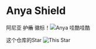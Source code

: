 # Anya Shield

阿尼亚 ~~护盾~~ 徽标！![Anya 哇酷哇酷](https://anya.215213344.xyz/?text=%E5%93%87%E9%85%B7%E5%93%87%E9%85%B7&img=https://i.imgur.com/MIbS0oV.jpg)

这个仓库的Star ![This Star](https://anya.215213344.xyz/?repo=ChenYFan/AnyaShield)